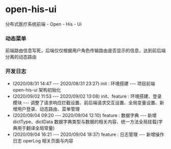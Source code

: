 # open-his-ui
分布式医疗系统前端 - Open - His - Ui

### 动态菜单
前端路由信息写死，后端仅仅根据用户角色传输路由是否显示的信息，达到前后端分离的动态路由


### 开发日志
* (2020/08/31 14:47 --- 2020/08/31 23:27) init : 环境搭建 --- 项目前端 open-his-ui 架构初始化
* (2020/09/02 11:53 --- 2020/09/02 13:08) init、feature : 环境搭建、登录模块 --- 调整了请求响应拦截设置、前后端请求交互设置、全局变量设置、新增用户登录、动态路由、菜单管理
* (2020/09/04 09:20 --- 2020/09/04 12:10) feature : 数据字典 --- 新增 dictType、dictData 数据字典类型与数据的相关内容、统一方法全局挂载(字典用于翻译全局常量)
* (2020/09/04 16:21 --- 2020/09/04 18:37) feature : 日志管理 --- 新增操作日志 operLog 相关页面与内容

